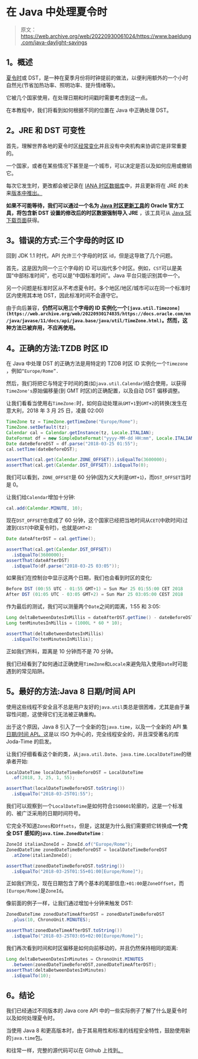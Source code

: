 # 在 Java 中处理夏令时

> 原文：<https://web.archive.org/web/20220930061024/https://www.baeldung.com/java-daylight-savings>

## 1。概述

[夏令时](https://web.archive.org/web/20220930174835/https://en.wikipedia.org/wiki/Daylight_saving_time)或 DST，是一种在夏季月份将时钟提前的做法，以便利用额外的一个小时自然光(节省加热功率、照明功率、提升情绪等)。

它被几个国家使用，在处理日期和时间戳时需要考虑到这一点。

在本教程中，我们将看到如何根据不同的位置在 Java 中正确处理 DST。

## 2。JRE 和 DST 可变性

首先，理解世界各地的夏令时区[经常变化](https://web.archive.org/web/20220930174835/http://www.oracle.com/technetwork/java/javase/dst-faq-138158.html#change)并且没有中央机构来协调它是非常重要的。

一个国家，或者在某些情况下甚至是一个城市，可以决定是否以及如何应用或撤销它。

每次它发生时，更改都会被记录在 [IANA 时区数据库](https://web.archive.org/web/20220930174835/https://www.iana.org/time-zones)中，并且更新将在 JRE 的未来[版本中推出。](https://web.archive.org/web/20220930174835/http://www.oracle.com/technetwork/java/javase/tzdata-versions-138805.html)

**如果不可能等待，我们可以通过一个名为 [Java 时区更新工具](https://web.archive.org/web/20220930174835/http://www.oracle.com/technetwork/java/javase/documentation/timezones-137583.html)的 Oracle 官方工具，将包含新 DST 设置的修改后的时区数据强制导入 JRE** ，该工具可从 [Java SE 下载页面](https://web.archive.org/web/20220930174835/http://www.oracle.com/technetwork/java/javase/downloads/index.html)获得。

## 3。错误的方式:三个字母的时区 ID

回到 JDK 1.1 时代，API 允许三个字母的时区 id，但是这导致了几个问题。

首先，这是因为同一个三个字母的 ID 可以指代多个时区。例如，`CST`可以是美国“中部标准时间”，也可以是“中国标准时间”。Java 平台只能识别其中一个。

另一个问题是标准时区从不考虑夏令时。多个地区/地区/城市可以在同一个标准时区内使用其本地 DST，因此标准时间不会遵守它。

由于向后兼容，**仍然可以用三个字母的 ID 实例化一个`[java.util.Timezone](https://web.archive.org/web/20220930174835/https://docs.oracle.com/en/java/javase/11/docs/api/java.base/java/util/TimeZone.html)`。然而，这种方法已被弃用，不应再使用。**

## 4。正确的方法:TZDB 时区 ID

在 Java 中处理 DST 的正确方法是用特定的 TZDB 时区 ID 实例化一个`Timezone` ，例如`“Europe/Rome”.`

然后，我们将把它与特定于时间的类(如`java.util.Calendar`)结合使用，以获得`TimeZone's`原始偏移量(到 GMT 时区)的正确配置，以及自动 DST 偏移调整。

让我们看看当使用右`TimeZone:`时，如何自动处理从`GMT+1`到`GMT+2`的转换(发生在意大利，2018 年 3 月 25 日，凌晨 02:00)

```java
TimeZone tz = TimeZone.getTimeZone("Europe/Rome");
TimeZone.setDefault(tz);
Calendar cal = Calendar.getInstance(tz, Locale.ITALIAN);
DateFormat df = new SimpleDateFormat("yyyy-MM-dd HH:mm", Locale.ITALIAN);
Date dateBeforeDST = df.parse("2018-03-25 01:55");
cal.setTime(dateBeforeDST);

assertThat(cal.get(Calendar.ZONE_OFFSET)).isEqualTo(3600000);
assertThat(cal.get(Calendar.DST_OFFSET)).isEqualTo(0);
```

我们可以看到，`ZONE_OFFSET`是 60 分钟(因为义大利是`GMT+1`)，而`DST_OFFSET`当时是 0。

让我们给`Calendar`增加十分钟:

```java
cal.add(Calendar.MINUTE, 10); 
```

现在`DST_OFFSET`也变成了 60 分钟，这个国家已经把当地时间从`CET`(中欧时间)过渡到`CEST`(中欧夏令时)，也就是`GMT+2`:

```java
Date dateAfterDST = cal.getTime();

assertThat(cal.get(Calendar.DST_OFFSET))
  .isEqualTo(3600000);
assertThat(dateAfterDST)
  .isEqualTo(df.parse("2018-03-25 03:05")); 
```

如果我们在控制台中显示这两个日期，我们也会看到时区的变化:

```java
Before DST (00:55 UTC - 01:55 GMT+1) = Sun Mar 25 01:55:00 CET 2018
After DST (01:05 UTC - 03:05 GMT+2) = Sun Mar 25 03:05:00 CEST 2018
```

作为最后的测试，我们可以测量两个`Date`之间的距离，1:55 和 3:05:

```java
Long deltaBetweenDatesInMillis = dateAfterDST.getTime() - dateBeforeDST.getTime();
Long tenMinutesInMillis = (1000L * 60 * 10);

assertThat(deltaBetweenDatesInMillis)
  .isEqualTo(tenMinutesInMillis); 
```

正如我们所料，距离是 10 分钟而不是 70 分钟。

我们已经看到了如何通过正确使用`TimeZone`和`Locale`来避免陷入使用`Date`时可能遇到的常见陷阱。

## 5。最好的方法:Java 8 日期/时间 API

使用这些线程不安全且不总是用户友好的`java.util`类总是很困难，尤其是由于兼容性问题，这使得它们无法被正确重构。

出于这个原因，Java 8 引入了一个全新的包`java.time`，以及一个全新的 API 集[日期/时间 API。](/web/20220930174835/https://www.baeldung.com/java-8-date-time-intro)这是以 ISO 为中心的，完全线程安全的，并且深受著名的库 Joda-Time 的启发。

让我们仔细看看这个新的类，从`java.util.Date`、`java.time.LocalDateTime`的继承者开始:

```java
LocalDateTime localDateTimeBeforeDST = LocalDateTime
  .of(2018, 3, 25, 1, 55);

assertThat(localDateTimeBeforeDST.toString())
  .isEqualTo("2018-03-25T01:55"); 
```

我们可以观察到一个`LocalDateTime`是如何符合`ISO8601`轮廓的，这是一个标准的、被广泛采用的日期时间符号。

它完全不知道`Zones`和`Offsets`，但是，这就是为什么我们需要把它转换成**一个完全 DST 感知的`java.time.ZonedDateTime`** :

```java
ZoneId italianZoneId = ZoneId.of("Europe/Rome");
ZonedDateTime zonedDateTimeBeforeDST = localDateTimeBeforeDST
  .atZone(italianZoneId);

assertThat(zonedDateTimeBeforeDST.toString())
  .isEqualTo("2018-03-25T01:55+01:00[Europe/Rome]"); 
```

正如我们所见，现在日期包含了两个基本的尾部信息:`+01:00`是`ZoneOffset`，而`[Europe/Rome]`是`ZoneId`。

像前面的例子一样，让我们通过增加十分钟来触发 DST:

```java
ZonedDateTime zonedDateTimeAfterDST = zonedDateTimeBeforeDST
  .plus(10, ChronoUnit.MINUTES);

assertThat(zonedDateTimeAfterDST.toString())
  .isEqualTo("2018-03-25T03:05+02:00[Europe/Rome]"); 
```

我们再次看到时间和时区偏移是如何向前移动的，并且仍然保持相同的距离:

```java
Long deltaBetweenDatesInMinutes = ChronoUnit.MINUTES
  .between(zonedDateTimeBeforeDST,zonedDateTimeAfterDST);
assertThat(deltaBetweenDatesInMinutes)
  .isEqualTo(10); 
```

## 6。结论

我们已经通过不同版本的 Java core API 中的一些实际例子了解了什么是夏令时以及如何处理夏令时。

当使用 Java 8 和更高版本时，由于其易用性和标准的线程安全特性，鼓励使用新的`java.time`包。

和往常一样，完整的源代码可以在 Github 上找到[。](https://web.archive.org/web/20220930174835/https://github.com/eugenp/tutorials/tree/master/core-java-modules/core-java-date-operations-1)